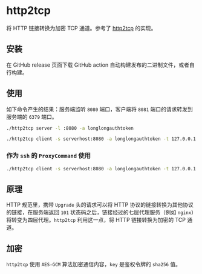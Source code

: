 # http2tcp

将 HTTP 链接转换为加密 TCP 通道。参考了 [http2tcp](https://github.com/movsb/http2tcp) 的实现。

## 安装

在 GitHub release 页面下载 GitHub action 自动构建发布的二进制文件，或者自行构建。

## 使用

如下命令产生的结果：服务端监听 `8080` 端口，客户端将 `8081` 端口的请求转发到服务端的 `6379` 端口。

```bash
./http2tcp server -l :8080 -a longlongauthtoken
```

```bash
./http2tcp client -s serverhost:8080 -a longlongauthtoken -t 127.0.0.1:6379 -l :8081
```

### 作为 `ssh` 的 `ProxyCommand` 使用

```bash
./http2tcp client -s serverhost:8080 -a longlongauthtoken -t 127.0.0.1:22 -l -
```

## 原理

HTTP 规范里，携带 `Upgrade` 头的请求可以将 HTTP 协议的链接转换为其他协议的链接，在服务端返回 `101` 状态码之后，链接经过的七层代理服务（例如 `nginx`）将转变为四层代理。`http2tcp` 利用这一点，将 HTTP 链接转换为加密的 TCP 通道。

## 加密

`http2tcp` 使用 `AES-GCM` 算法加密通信内容，`key` 是鉴权令牌的 `sha256` 值。

